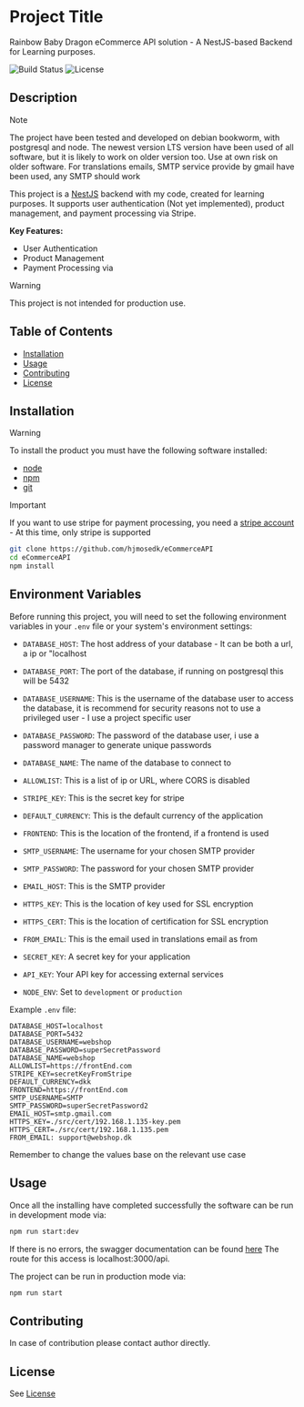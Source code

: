 # Project Title

Rainbow Baby Dragon eCommerce API solution - A NestJS-based Backend for Learning purposes.

![Build Status](https://img.shields.io/github/workflow/status/hjmosedk/eCommerceAPI/CI)
![License](https://img.shields.io/github/license/hjmosedk/eCommerceAPI)

## Description

> [!NOTE]  
> The project have been tested and developed on debian bookworm, with postgresql and node. The newest version LTS version have been used of all software, but it is likely to work on older version too. Use at own risk on older software. For translations emails, SMTP service provide by gmail have been used, any SMTP should work

This project is a [NestJS](https://nestjs.com/) backend with my code, created for learning purposes. It supports user authentication (Not yet implemented), product management, and payment processing via Stripe.

**Key Features:**

- User Authentication
- Product Management
- Payment Processing via

> [!WARNING]  
> This project is not intended for production use.

## Table of Contents

- [Installation](#installation)
- [Usage](#usage)
- [Contributing](#contributing)
- [License](#license)

## Installation

> [!WARNING]  
> To install the product you must have the following software installed:

- [node](https://nodejs.org/en)
- [npm](https://github.com/npm/cli)
- [git](https://git-scm.com/)

> [!IMPORTANT]  
> If you want to use stripe for payment processing, you need a [stripe account](https://dashboard.stripe.com/login) - At this time, only stripe is supported

```bash
git clone https://github.com/hjmosedk/eCommerceAPI
cd eCommerceAPI
npm install
```

## Environment Variables

Before running this project, you will need to set the following environment variables in your `.env` file or your system's environment settings:

- `DATABASE_HOST`: The host address of your database - It can be both a url, a ip or "localhost
- `DATABASE_PORT`: The port of the database, if running on postgresql this will be 5432
- `DATABASE_USERNAME`: This is the username of the database user to access the database, it is recommend for security reasons not to use a privileged user - I use a project specific user
- `DATABASE_PASSWORD`: The password of the database user, i use a password manager to generate unique passwords
- `DATABASE_NAME`: The name of the database to connect to
- `ALLOWLIST`: This is a list of ip or URL, where CORS is disabled
- `STRIPE_KEY`: This is the secret key for stripe
- `DEFAULT_CURRENCY`: This is the default currency of the application
- `FRONTEND`: This is the location of the frontend, if a frontend is used
- `SMTP_USERNAME`: The username for your chosen SMTP provider
- `SMTP_PASSWORD`: The password for your chosen SMTP provider
- `EMAIL_HOST`: This is the SMTP provider
- `HTTPS_KEY`: This is the location of key used for SSL encryption
- `HTTPS_CERT`: This is the location of certification for SSL encryption
- `FROM_EMAIL`: This is the email used in translations email as from

- `SECRET_KEY`: A secret key for your application
- `API_KEY`: Your API key for accessing external services
- `NODE_ENV`: Set to `development` or `production`

Example `.env` file:

```plaintext
DATABASE_HOST=localhost
DATABASE_PORT=5432
DATABASE_USERNAME=webshop
DATABASE_PASSWORD=superSecretPassword
DATABASE_NAME=webshop
ALLOWLIST=https://frontEnd.com
STRIPE_KEY=secretKeyFromStripe
DEFAULT_CURRENCY=dkk
FRONTEND=https://frontEnd.com
SMTP_USERNAME=SMTP
SMTP_PASSWORD=superSecretPassword2
EMAIL_HOST=smtp.gmail.com
HTTPS_KEY=./src/cert/192.168.1.135-key.pem
HTTPS_CERT=./src/cert/192.168.1.135.pem
FROM_EMAIL: support@webshop.dk
```

Remember to change the values base on the relevant use case

## Usage

Once all the installing have completed successfully the software can be run in development mode via:

```bash
npm run start:dev
```

If there is no errors, the swagger documentation can be found [here](https://localhost:3000/api)
The route for this access is localhost:3000/api.

The project can be run in production mode via:

```bash
npm run start
```

## Contributing

In case of contribution please contact author directly.

## License

See [License](./LICENCE.md)
